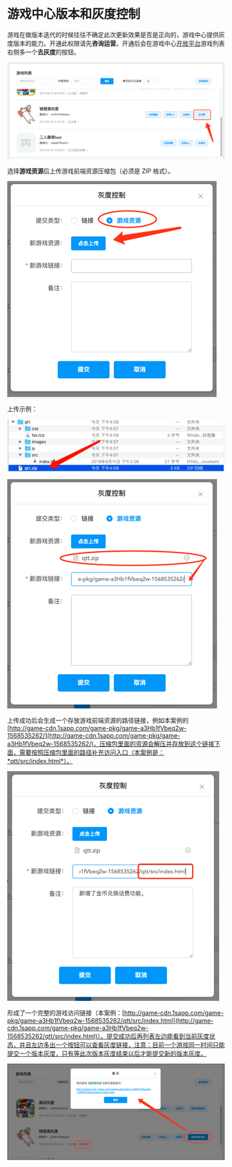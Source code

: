 # 游戏中心版本和灰度控制

游戏在做版本迭代的时候往往不确定此次更新效果是否是正向的，游戏中心提供灰度版本的能力。开通此权限请先**咨询运营**。开通后会在游戏中心[开放平台](http://newidea4-gamecenter-frontend.1sapp.com/open-cms-new/prod/index.html#/login)游戏列表右侧多一个**去灰度**的按钮。

![去灰度按钮](./image/open-cms-do-versions-btn.png)

选择**游戏资源**后上传游戏前端资源压缩包（必须是 ZIP 格式）。

![上传游戏资源](./image/open-cms-upload-version-resource.png)

上传示例：

![上传压缩包](./image/open-cms-versions-zip.png)

![上传成功](./image/open-cms-upload-resource-success.png)

上传成功后会生成一个存放游戏前端资源的路径链接，例如本案例的 [http://game-cdn.1sapp.com/game-pkg/game-a3Hb1fVbeq2w-1568535262/](http://game-cdn.1sapp.com/game-pkg/game-a3Hb1fVbeq2w-1568535262/)，压缩包里面的资源会解压并存放到这个链接下面，需要按照压缩包里面的路径补充访问入口（本案例是：*qtt/src/index.html*）。

![补充访问路径](./image/open-cms-supple-path.png)

形成了一个完整的游戏访问链接（本案例：[http://game-cdn.1sapp.com/game-pkg/game-a3Hb1fVbeq2w-1568535262/qtt/src/index.html](http://game-cdn.1sapp.com/game-pkg/game-a3Hb1fVbeq2w-1568535262/qtt/src/index.html)）。提交成功后再列表左边能看到当前灰度状态，并且左边多出一个按钮可以查看灰度链接，注意：目前一个游戏同一时间只能提交一个版本灰度，只有等此次版本灰度结束以后才能提交新的版本灰度。

![查看灰度链接](./image/open-cms-status-and-link.png)


